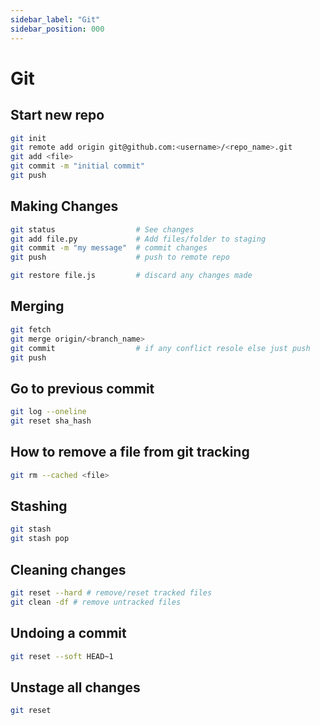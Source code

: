 ```yaml
---
sidebar_label: "Git"
sidebar_position: 000
---
```


# Git

## Start new repo

```bash
git init
git remote add origin git@github.com:<username>/<repo_name>.git
git add <file>
git commit -m "initial commit"
git push
```

## Making Changes

```bash
git status                  # See changes
git add file.py             # Add files/folder to staging
git commit -m "my message"  # commit changes
git push                    # push to remote repo

git restore file.js         # discard any changes made
```

## Merging

```bash
git fetch
git merge origin/<branch_name>
git commit                  # if any conflict resole else just push
git push
```

## Go to previous commit

```bash
git log --oneline
git reset sha_hash
```

## How to remove a file from git tracking

```bash
git rm --cached <file>
```

## Stashing

```bash
git stash
git stash pop
```

## Cleaning changes

```bash
git reset --hard # remove/reset tracked files
git clean -df # remove untracked files
```

## Undoing a commit

```bash
git reset --soft HEAD~1
```

## Unstage all changes

```bash
git reset
```
